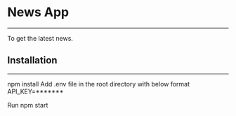 # News App
---
To get the latest news.

## Installation
---
npm install
Add .env file in the root directory with below format
API_KEY=*******

Run npm start